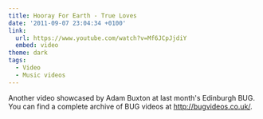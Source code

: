 ```yaml
---
title: Hooray For Earth - True Loves
date: '2011-09-07 23:04:34 +0100'
link:
  url: https://www.youtube.com/watch?v=Mf6JCpJjdiY
  embed: video
theme: dark
tags:
  - Video
  - Music videos
---
```

Another video showcased by Adam Buxton at last month's Edinburgh BUG. You can find a complete archive of BUG videos at <http://bugvideos.co.uk/>.
